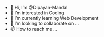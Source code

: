 - 👋 Hi, I’m @Dipayan-Mandal
- 👀 I’m interested in Coding
- 🌱 I’m currently learning Web Development 
- 💞️ I’m looking to collaborate on ...
- 📫 How to reach me ...

<!---
Dipayan-Mandal/Dipayan-Mandal is a ✨ special ✨ repository because its `README.md` (this file) appears on your GitHub profile.
You can click the Preview link to take a look at your changes.
--->
